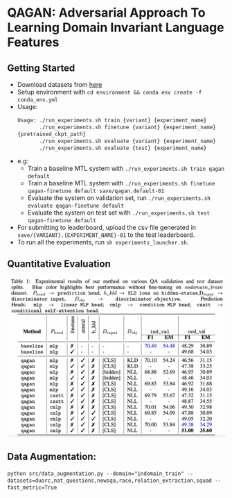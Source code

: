 # QAGAN: Adversarial Approach To Learning Domain Invariant Language Features

## Getting Started
- Download datasets from [here](https://drive.google.com/file/d/1Fv2d30hY-2niU7t61ktnMsi_HUXS6-Qx/view?usp=sharing)
- Setup environment with `cd environment && conda env create -f conda_env.yml`
- Usage: 
    ```/bin/sh
    Usage: ./run_experiments.sh train {variant} {experiment_name}
           ./run_experiments.sh finetune {variant} {experiment_name} {pretrained_ckpt_path}
           ./run_experiments.sh evaluate {variant} {experiment_name}
           ./run_experiments.sh evaluate {test} {experiment_name}
    ```
- e.g:
    - Train a baseline MTL system with `./run_experiments.sh train qagan default`
    - Train a baseline MTL system with `./run_experiments.sh finetune qagan-finetune default save/qagan.default-01`
    - Evaluate the system on validation set, run `./run_experiments.sh evaluate qagan-finetune default`
    - Evaluate the system on test set with `./run_experiments.sh test qagan-finetune default`
- For submitting to leaderboard, upload the csv file generated in `save/{VARIANT}.{EXPERIMENT_NAME}-01` to the test leaderboard.
- To run all the experiments, run `sh experiments_launcher.sh`.  

## Quantitative Evaluation

![](media/quantitative_evaluation.png)

## Data Augmentation:
```
python src/data_augmentation.py --domain="indomain_train" --datasets=duorc,nat_questions,newsqa,race,relation_extraction,squad --fast_metric=True
```
